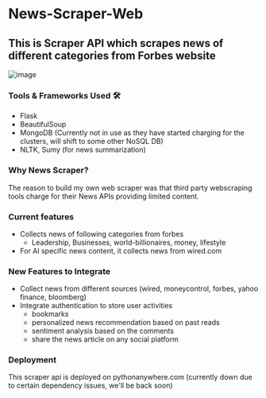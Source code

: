 # News-Scraper-Web

## This is Scraper API which scrapes news of different categories from Forbes website 
![image](https://github.com/abhishekY2401/News-Scraper-Server/assets/89199323/93fd3e93-5ed1-402c-9caa-60c48f293459)


### Tools & Frameworks Used 🛠️

- Flask
- BeautifulSoup
- MongoDB (Currently not in use as they have started charging for the clusters, will shift to some other NoSQL DB)
- NLTK, Sumy (for news summarization)

### Why News Scraper? 
The reason to build my own web scraper was that third party webscraping tools charge for their News APIs providing limited content.

### Current features
- Collects news of following categories from forbes
  - Leadership, Businesses, world-billionaires, money, lifestyle
- For AI specific news content, it collects news from wired.com

### New Features to Integrate
- Collect news from different sources (wired, moneycontrol, forbes, yahoo finance, bloomberg)
- Integrate authentication to store user activities
  - bookmarks
  - personalized news recommendation based on past reads
  - sentiment analysis based on the comments
  - share the news article on any social platform

### Deployment
This scraper api is deployed on pythonanywhere.com (currently down due to certain dependency issues, we'll be back soon)

